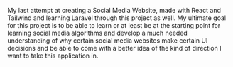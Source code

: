 My last attempt at creating a Social Media Website, made with React and Tailwind and learning Laravel through this project as well. My ultimate goal for this project is to be able
to learn or at least be at the starting point for learning social media algorithms and develop a much needed understanding of why certain social media websites make certain UI decisions
and be able to come with a better idea of the kind of direction I want to take this application in.
